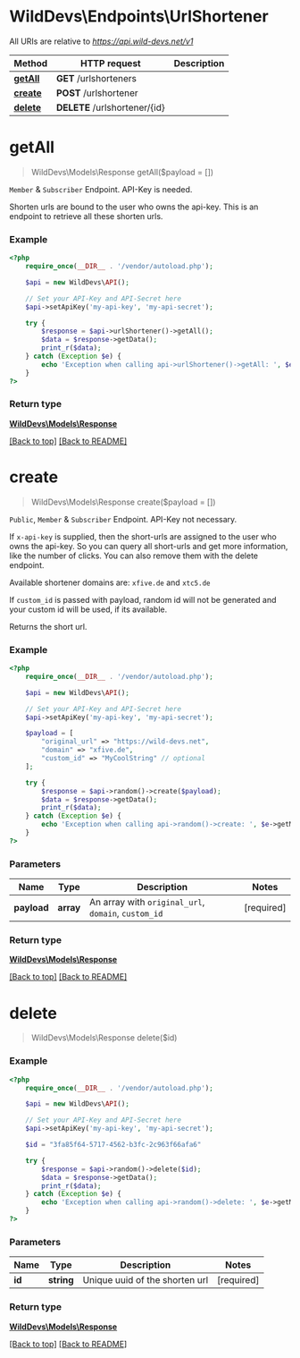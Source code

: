 # WildDevs\Endpoints\UrlShortener

All URIs are relative to *https://api.wild-devs.net/v1*

Method | HTTP request | Description
------------- | ------------- | -------------
[**getAll**](UrlShortener.md#getAll) | **GET** /urlshorteners | 
[**create**](UrlShortener.md#create) | **POST** /urlshortener | 
[**delete**](UrlShortener.md#delete) | **DELETE** /urlshortener/{id} | 

# **getAll**
> WildDevs\Models\Response getAll($payload = [])

`Member` & `Subscriber` Endpoint. API-Key is needed.

Shorten urls are bound to the user who owns the api-key. This is an endpoint to retrieve all these shorten urls.
### Example
```php
<?php
    require_once(__DIR__ . '/vendor/autoload.php');

    $api = new WildDevs\API();

    // Set your API-Key and API-Secret here
    $api->setApiKey('my-api-key', 'my-api-secret');

    try {
        $response = $api->urlShortener()->getAll();
        $data = $response->getData();
        print_r($data);
    } catch (Exception $e) {
        echo 'Exception when calling api->urlShortener()->getAll: ', $e->getMessage(), PHP_EOL;
    }
?>
```

### Return type

[**WildDevs\Models\Response**](../Models/Response.md)

[[Back to top]](#) [[Back to README]](../../../README.md)

# **create**
> WildDevs\Models\Response create($payload = [])

`Public`, `Member` & `Subscriber` Endpoint. API-Key not necessary.

If `x-api-key` is supplied, then the short-urls are assigned to the user who owns the api-key. So you can query all short-urls and get more information, like the number of clicks. You can also remove them with the delete endpoint.

Available shortener domains are: `xfive.de` and `xtc5.de`

If `custom_id` is passed with payload, random id will not be generated and your custom id will be used, if its available.

Returns the short url.

### Example
```php
<?php
    require_once(__DIR__ . '/vendor/autoload.php');

    $api = new WildDevs\API();

    // Set your API-Key and API-Secret here
    $api->setApiKey('my-api-key', 'my-api-secret');

    $payload = [
        "original_url" => "https://wild-devs.net",
        "domain" => "xfive.de",
        "custom_id" => "MyCoolString" // optional
    ];

    try {
        $response = $api->random()->create($payload);
        $data = $response->getData();
        print_r($data);
    } catch (Exception $e) {
        echo 'Exception when calling api->random()->create: ', $e->getMessage(), PHP_EOL;
    }
?>
```

### Parameters

Name | Type | Description  | Notes
------------- | ------------- | ------------- | -------------
**payload** | **array**| An array with `original_url`, `domain`, `custom_id` | [required]

### Return type

[**WildDevs\Models\Response**](../Models/Response.md)

[[Back to top]](#) [[Back to README]](../../../README.md)

# **delete**
> WildDevs\Models\Response delete($id)

### Example
```php
<?php
    require_once(__DIR__ . '/vendor/autoload.php');

    $api = new WildDevs\API();

    // Set your API-Key and API-Secret here
    $api->setApiKey('my-api-key', 'my-api-secret');

    $id = "3fa85f64-5717-4562-b3fc-2c963f66afa6"

    try {
        $response = $api->random()->delete($id);
        $data = $response->getData();
        print_r($data);
    } catch (Exception $e) {
        echo 'Exception when calling api->random()->delete: ', $e->getMessage(), PHP_EOL;
    }
?>
```

### Parameters

Name | Type | Description  | Notes
------------- | ------------- | ------------- | -------------
**id** | **string**| Unique uuid of the shorten url | [required]

### Return type

[**WildDevs\Models\Response**](../Models/Response.md)

[[Back to top]](#) [[Back to README]](../../../README.md)